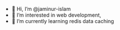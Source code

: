 - 👋 Hi, I’m @jaminur-islam
- 👀 I’m interested in web development,
- 🌱 I’m currently learning redis data caching


<!---
jaminur-islam/jaminur-islam is a ✨ special ✨ repository because its `README.md` (this file) appears on your GitHub profile.
You can click the Preview link to take a look at your changes.
--->
